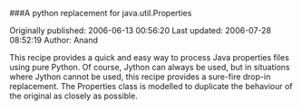 ###A python replacement for java.util.Properties

Originally published: 2006-06-13 00:56:20
Last updated: 2006-07-28 08:52:19
Author: Anand 

This recipe provides a quick and easy way to process Java properties files using pure Python. Of course, Jython can always be used, but in situations where Jython cannot be used, this recipe provides a sure-fire drop-in replacement. The Properties class is modelled to duplicate the behaviour of the original as closely as possible.